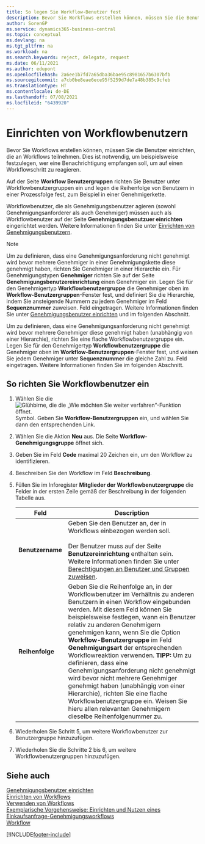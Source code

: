 ```yaml
---
title: So legen Sie Workflow-Benutzer fest
description: Bevor Sie Workflows erstellen können, müssen Sie die Benutzer, die daran teilnehmen, auf der Seite Workflow-Benutzergruppen festlegen.
author: SorenGP
ms.service: dynamics365-business-central
ms.topic: conceptual
ms.devlang: na
ms.tgt_pltfrm: na
ms.workload: na
ms.search.keywords: reject, delegate, request
ms.date: 06/11/2021
ms.author: edupont
ms.openlocfilehash: 2a6ee1b7fd7a65dba36bae95c8981657b6307bfb
ms.sourcegitcommit: a7cb0be8eae6ece95f5259d7de7a48b385c9cfeb
ms.translationtype: HT
ms.contentlocale: de-DE
ms.lasthandoff: 07/08/2021
ms.locfileid: "6439920"
---
```

# <a name="set-up-workflow-users"></a>Einrichten von Workflowbenutzern

Bevor Sie Workflows erstellen können, müssen Sie die Benutzer einrichten, die an Workflows teilnehmen. Dies ist notwendig, um beispielsweise festzulegen, wer eine Benachrichtigung empfangen soll, um auf einen Workflowschritt zu reagieren.  

Auf der Seite  **Workflow Benutzergruppen** richten Sie Benutzer unter Workflowbenutzergruppen ein und legen die Reihenfolge von Benutzern in einer Prozessfolge fest, zum Beispiel in einer Genehmigerkette.  

Workflowbenutzer, die als Genehmigungsbenutzer agieren (sowohl Genehmigungsanforderer als auch Genehmiger) müssen auch als Workflowbenutzer auf der Seite **Genehmigungsbenutzuer einrichten** eingerichtet werden. Weitere Informationen finden Sie unter [Einrichten von Genehmigungsbenutzern](across-how-to-set-up-approval-users.md).  

> [!NOTE]  
> Um zu definieren, dass eine Genehmigungsanforderung nicht genehmigt wird bevor mehrere Genehmiger in einer Genehmigungskette diese genehmigt haben, richten Sie Genehmiger in einer Hierarchie ein. Für Genehmigungstypen **Genehmiger** richten Sie auf der Seite **Genehmigungsbenutzereinrichtung** einen Genehmiger ein. Legen Sie für den Genehmigertyp **Workflowbenutzergruppe** die Genehmiger oben im **Workflow-Benutzergruppen**-Fenster fest, und definiert Sie die Hierarchie, indem Sie ansteigende Nummern zu jedem Genehmiger im Feld **Sequenznummer** zuweisen. Feld eingetragen. Weitere Informationen finden Sie unter [Genehmigungsbenutzer einrichten](across-how-to-set-up-approval-users.md) und im folgenden Abschnitt.  
>
> Um zu definieren, dass eine Genehmigungsanforderung nicht genehmigt wird bevor mehrere Genehmiger diese genehmigt haben (unabhängig von einer Hierarchie), richten Sie eine flache Workflowbenutzergruppe ein. Legen Sie für den Genehmigertyp **Workflowbenutzergruppe** die Genehmiger oben im **Workflow-Benutzergruppen**-Fenster fest, und weisen Sie jedem Genehmiger unter **Sequenznummer** die gleiche Zahl zu. Feld eingetragen. Weitere Informationen finden Sie im folgenden Abschnitt.  

## <a name="to-set-up-a-workflow-user"></a>So richten Sie Workflowbenutzer ein

1. Wählen Sie die ![Glühbirne, die die „Wie möchten Sie weiter verfahren“-Funktion öffnet.](media/ui-search/search_small.png "Was möchten Sie tun?") Symbol. Geben Sie **Workflow-Benutzergruppen** ein, und wählen Sie dann den entsprechenden Link.  
2. Wählen Sie die Aktion **Neu** aus. Die Seite **Workflow-Genehmigungsgruppe** öffnet sich.  
3. Geben Sie im Feld **Code** maximal 20 Zeichen ein, um den Workflow zu identifizieren.  
4. Beschreiben Sie den Workflow im Feld **Beschreibung**.  
5. Füllen Sie im Inforegister **Mitglieder der Workflowbenutzergruppe** die Felder in der ersten Zeile gemäß der Beschreibung in der folgenden Tabelle aus.  

    |Feld|Description|  
    |---------------------------------|---------------------------------------|  
    |**Benutzername**|Geben Sie den Benutzer an, der in Workflows einbezogen werden soll.<br /><br /> Der Benutzer muss auf der Seite **Benutzereinrichtung** enthalten sein. Weitere Informationen finden Sie unter [Berechtigungen an Benutzer und Gruppen zuweisen](ui-define-granular-permissions.md).|  
    |**Reihenfolge**|Geben Sie die Reihenfolge an, in der Workflowbenutzer im Verhältnis zu anderen Benutzern in einen Workflow eingebunden werden. Mit diesem Feld können Sie beispielsweise festlegen, wann ein Benutzer relativ zu anderen Genehmigern genehmigen kann, wenn Sie die Option **Workflow-Benutzergruppe** im Feld **Genehmigungsart** der entsprechenden Workflowreaktion verwenden. **TIPP:** Um zu definieren, dass eine Genehmigungsanforderung nicht genehmigt wird bevor nicht mehrere Genehmiger genehmigt haben (unabhängig von einer Hierarchie), richten Sie eine flache Workflowbenutzergruppe ein. Weisen Sie hieru allen relevanten Genehmigern dieselbe Reihenfolgenummer zu.|  
6. Wiederholen Sie Schritt 5, um weitere Workflowbenutzer zur Benutzergruppe hinzuzufügen.  
7. Wiederholen Sie die Schritte 2 bis 6, um weitere Workflowbenutzergruppen hinzuzufügen.  

## <a name="see-also"></a>Siehe auch

[Genehmigungsbenutzer einrichten](across-how-to-set-up-approval-users.md)  
[Einrichten von Workflows](across-set-up-workflows.md)  
[Verwenden von Workflows](across-use-workflows.md)  
[Exemplarische Vorgehensweise: Einrichten und Nutzen eines Einkaufsanfrage-Genehmigungsworkflows](walkthrough-setting-up-and-using-a-purchase-approval-workflow.md)  
[Workflow](across-workflow.md)  


[!INCLUDE[footer-include](includes/footer-banner.md)]